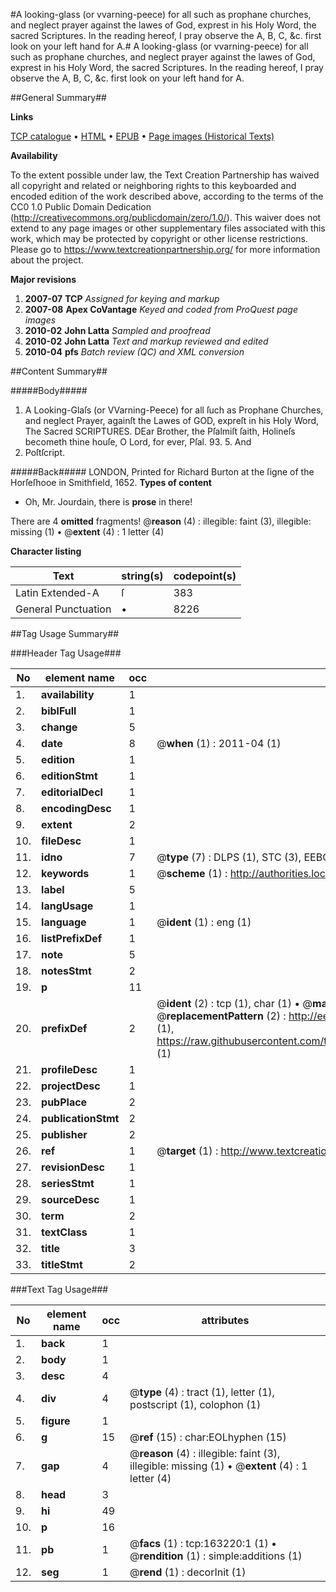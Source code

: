 #A looking-glass (or vvarning-peece) for all such as prophane churches, and neglect prayer against the lawes of God, exprest in his Holy Word, the sacred Scriptures. In the reading hereof, I pray observe the A, B, C, &c. first look on your left hand for A.#
A looking-glass (or vvarning-peece) for all such as prophane churches, and neglect prayer against the lawes of God, exprest in his Holy Word, the sacred Scriptures. In the reading hereof, I pray observe the A, B, C, &c. first look on your left hand for A.

##General Summary##

**Links**

[TCP catalogue](http://www.ota.ox.ac.uk/tcp/)  • 
[HTML](http://tei.it.ox.ac.uk/tcp/Texts-HTML/free/A88/A88538.html)  • 
[EPUB](http://tei.it.ox.ac.uk/tcp/Texts-EPUB/free/A88/A88538.epub) • 
[Page images (Historical Texts)](https://historicaltexts.jisc.ac.uk/eebo-99870257e)

**Availability**

To the extent possible under law, the Text Creation Partnership has waived all copyright and related or neighboring rights to this keyboarded and encoded edition of the work described above, according to the terms of the CC0 1.0 Public Domain Dedication (http://creativecommons.org/publicdomain/zero/1.0/). This waiver does not extend to any page images or other supplementary files associated with this work, which may be protected by copyright or other license restrictions. Please go to https://www.textcreationpartnership.org/ for more information about the project.

**Major revisions**

1. __2007-07__ __TCP__ *Assigned for keying and markup*
1. __2007-08__ __Apex CoVantage__ *Keyed and coded from ProQuest page images*
1. __2010-02__ __John Latta__ *Sampled and proofread*
1. __2010-02__ __John Latta__ *Text and markup reviewed and edited*
1. __2010-04__ __pfs__ *Batch review (QC) and XML conversion*

##Content Summary##

#####Body#####

1. A Looking-Glaſs (or VVarning-Peece) for all ſuch as Prophane Churches, and neglect Prayer, againſt the Lawes of GOD, expreſt in his Holy Word, The Sacred SCRIPTURES.
DEar Brother, the Pſalmiſt ſaith, Holineſs becometh thine houſe, O Lord, for ever, Pſal. 93. 5. And 
1. Poſtſcript.

#####Back#####
LONDON, Printed for Richard Burton at the ſigne of the Horſeſhooe in Smithfield, 1652.
**Types of content**

  * Oh, Mr. Jourdain, there is **prose** in there!

There are 4 **omitted** fragments! 
 @__reason__ (4) : illegible: faint (3), illegible: missing (1)  •  @__extent__ (4) : 1 letter (4)

**Character listing**


|Text|string(s)|codepoint(s)|
|---|---|---|
|Latin Extended-A|ſ|383|
|General Punctuation|•|8226|

##Tag Usage Summary##

###Header Tag Usage###

|No|element name|occ|attributes|
|---|---|---|---|
|1.|__availability__|1||
|2.|__biblFull__|1||
|3.|__change__|5||
|4.|__date__|8| @__when__ (1) : 2011-04 (1)|
|5.|__edition__|1||
|6.|__editionStmt__|1||
|7.|__editorialDecl__|1||
|8.|__encodingDesc__|1||
|9.|__extent__|2||
|10.|__fileDesc__|1||
|11.|__idno__|7| @__type__ (7) : DLPS (1), STC (3), EEBO-CITATION (1), PROQUEST (1), VID (1)|
|12.|__keywords__|1| @__scheme__ (1) : http://authorities.loc.gov/ (1)|
|13.|__label__|5||
|14.|__langUsage__|1||
|15.|__language__|1| @__ident__ (1) : eng (1)|
|16.|__listPrefixDef__|1||
|17.|__note__|5||
|18.|__notesStmt__|2||
|19.|__p__|11||
|20.|__prefixDef__|2| @__ident__ (2) : tcp (1), char (1)  •  @__matchPattern__ (2) : ([0-9\-]+):([0-9IVX]+) (1), (.+) (1)  •  @__replacementPattern__ (2) : http://eebo.chadwyck.com/downloadtiff?vid=$1&page=$2 (1), https://raw.githubusercontent.com/textcreationpartnership/Texts/master/tcpchars.xml#$1 (1)|
|21.|__profileDesc__|1||
|22.|__projectDesc__|1||
|23.|__pubPlace__|2||
|24.|__publicationStmt__|2||
|25.|__publisher__|2||
|26.|__ref__|1| @__target__ (1) : http://www.textcreationpartnership.org/docs/. (1)|
|27.|__revisionDesc__|1||
|28.|__seriesStmt__|1||
|29.|__sourceDesc__|1||
|30.|__term__|2||
|31.|__textClass__|1||
|32.|__title__|3||
|33.|__titleStmt__|2||


###Text Tag Usage###

|No|element name|occ|attributes|
|---|---|---|---|
|1.|__back__|1||
|2.|__body__|1||
|3.|__desc__|4||
|4.|__div__|4| @__type__ (4) : tract (1), letter (1), postscript (1), colophon (1)|
|5.|__figure__|1||
|6.|__g__|15| @__ref__ (15) : char:EOLhyphen (15)|
|7.|__gap__|4| @__reason__ (4) : illegible: faint (3), illegible: missing (1)  •  @__extent__ (4) : 1 letter (4)|
|8.|__head__|3||
|9.|__hi__|49||
|10.|__p__|16||
|11.|__pb__|1| @__facs__ (1) : tcp:163220:1 (1)  •  @__rendition__ (1) : simple:additions (1)|
|12.|__seg__|1| @__rend__ (1) : decorInit (1)|
